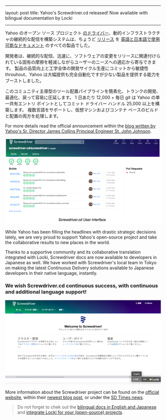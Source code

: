 * * *

layout: post title: Yahoo's Screwdriver.cd released! Now available with bilingual documentation by Locki

* * *

Yahoo のオープン ソース プロジェクト [のドライバー](http://screwdriver.cd/)、動的インフラストラクチャの継続的な配信を構築システムは、ちょうど [リリース](https://yahooeng.tumblr.com/post/155765242061/open-sourcing-screwdriver-yahoos-continuous) を [英語と日本語で使用可能なドキュメント](http://docs.screwdriver.cd) のすべての製品でした。

開発者は、継続的な配信、迅速に、ソフトウェアの変更をリリースに関連付けられている固有の摩擦を軽減しながらユーザーのニーズへの適応から寄与できます。 製品の品質向上と工学全体の開発サイクル生産にコミットから敏捷性 throuhout、Yahoo は大幅提供も完全自動化ですが少ない製品を提供する能力をブーストしました。

このコミュニティ主導型のツール配置パイプラインを簡素化、トランクの開発、最適化、戻って容易に圧延します。 1 日あたり 12,000 + 毎日 git は Yahoo の単一共有エントリ ポイントとしてコミット ドライバー ハンドル 25,000 以上を構築します。 複数言語をサポートし、仮想マシンおよびコンテナ ベースのビルドと配置の両方を処理します。

For more details read the official announcement within the [blog written by Yahoo's Sr. Director James Collins Principal Engineer St. John Johnson](https://yahooeng.tumblr.com/post/155765242061/open-sourcing-screwdriver-yahoos-continuous).

![Screwdriver UI](/img/screwdriver.png)

While Yahoo has been filling the headlines with drastic strategic decisions lately, we are very proud to support Yahoo's open-source project and take the collaborative results to new places in the world.

Thanks to a supportive community and its collaborative translation integrated with Locki, Screwdriver docs are now available to developers in Japanese as well. We have worked with Screwdriver's local team in Tokyo on making the latest Continuous Delivery solutions available to Japanese developers in their native language, instantly.

### We wish Screwdriver.cd continuous success, with continuous and additional language support!

![Screwdriver Locki Screenshot](/img/screwdriver_locki.png)

More information about the Screwdriver project can be found on the [official website](http://screwdriver.cd), within their [newest blog post](https://yahooeng.tumblr.com/post/155765242061/open-sourcing-screwdriver-yahoos-continuous), or under the [SD Times news](http://sdtimes.com/yahoo-open-sources-continuous-delivery-tool-screwdriver/).

> Do not forget to chek out the [bilingual docs in English and Japanese](http://docs.screwdriver.cd) and [integrate Locki for your (open-source) projects](https://locki.io).